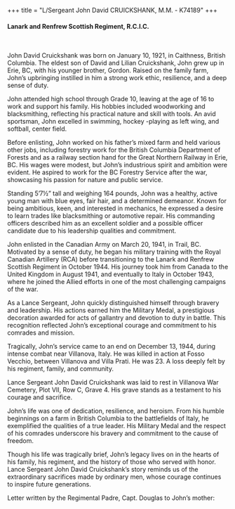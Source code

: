 +++
title = "L/Sergeant John David CRUICKSHANK, M.M. - K74189"
+++

#### Lanark and Renfrew Scottish Regiment, R.C.I.C.
<br>


John David Cruickshank was born on January 10, 1921, in Caithness, British Columbia. The eldest son of David and Lilian Cruickshank, John grew up in Erie, BC, with his younger brother, Gordon. Raised on the family farm, John’s upbringing instilled in him a strong work ethic, resilience, and a deep sense of duty.

John attended high school through Grade 10, leaving at the age of 16 to work and support his family. His hobbies included woodworking and blacksmithing, reflecting his practical nature and skill with tools. An avid sportsman, John excelled in swimming, hockey -playing as left wing, and softball, center field.

Before enlisting, John worked on his father’s mixed farm and held various other jobs, including forestry work for the British Columbia Department of Forests and as a railway section hand for the Great Northern Railway in Erie, BC. His wages were modest, but John’s industrious spirit and ambition were evident. 
He aspired to work for the BC Forestry Service after the war, showcasing his passion for nature and public service.

Standing 5’7½” tall and weighing 164 pounds, John was a healthy, active young man with blue eyes, fair hair, and a determined demeanor. Known for being ambitious, keen, and interested in mechanics, he expressed a desire to learn trades like blacksmithing or automotive repair. His commanding officers described him as an excellent soldier and a possible officer candidate due to his leadership qualities and commitment.

John enlisted in the Canadian Army on March 20, 1941, in Trail, BC. 
Motivated by a sense of duty, he began his military training with the Royal Canadian Artillery (RCA) before transitioning to the Lanark and Renfrew Scottish Regiment in October 1944. His journey took him from Canada to the United Kingdom in August 1941, and eventually to Italy in October 1943, where he joined the Allied efforts in one of the most challenging campaigns of the war.

As a Lance Sergeant, John quickly distinguished himself through bravery and leadership. His actions earned him the Military Medal, a prestigious decoration awarded for acts of gallantry and devotion to duty in battle. This recognition reflected John’s exceptional courage and commitment to his comrades and mission.

Tragically, John’s service came to an end on December 13, 1944, during intense combat near Villanova, Italy. He was killed in action at Fosso Vecchio, between Villanova and Villa Prati. 
He was 23. A loss deeply felt by his regiment, family, and community.

Lance Sergeant John David Cruickshank was laid to rest in Villanova War Cemetery, Plot VII, Row C, Grave 4. His grave stands as a testament to his courage and sacrifice.

John’s life was one of dedication, resilience, and heroism. From his humble beginnings on a farm in British Columbia to the battlefields of Italy, he exemplified the qualities of a true leader. His Military Medal and the respect of his comrades underscore his bravery and commitment to the cause of freedom.

Though his life was tragically brief, John’s legacy lives on in the hearts of his family, his regiment, and the history of those who served with honor. 
Lance Sergeant John David Cruickshank’s story reminds us of the extraordinary sacrifices made by ordinary men, whose courage continues to inspire future generations.


Letter written by the Regimental Padre, Capt. Douglas to John’s mother:
